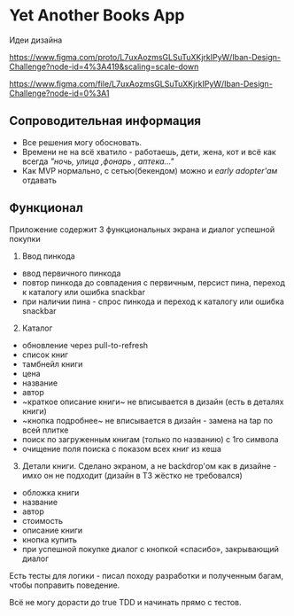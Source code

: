 # Yet Another Books App

Идеи дизайна

https://www.figma.com/proto/L7uxAozmsGLSuTuXKjrkIPyW/Iban-Design-Challenge?node-id=4%3A419&scaling=scale-down

https://www.figma.com/file/L7uxAozmsGLSuTuXKjrkIPyW/Iban-Design-Challenge?node-id=0%3A1

## Сопроводительная информация

* Все решения могу обосновать.
* Времени не на всё хватило - работаешь, дети, жена, кот и всё как всегда _"ночь, улица ,фонарь , аптека..."_
* Как MVP нормально, с сетью(бекендом) можно и _early adopter'ам_ отдавать

## Функционал

Приложение содержит 3 функциональных экрана и диалог успешной покупки
1. Ввод пинкода 
* ввод первичного пинкода
* повтор пинкода до совпадения с первичным, персист пина, переход к каталогу или ошибка snackbar
* при наличии пина - спрос пинкода и переход к каталогу или ошибка snackbar

2. Каталог 
* обновление через pull-to-refresh
* список книг
* тамбнейл книги 
* цена
* название
* автор
* ~краткое описание книги~ не вписывается в дизайн (есть в деталях книги)
* ~кнопка подробнее~ не вписывается в дизайн - замена на tap по всей плитке
* поиск по загруженным книгам (только по названию) с 1го символа
* очищение поля поиска с показом всех книг из кеша

3. Детали книги. Сделано экраном, а не backdrop'ом как в дизайне - имхо он не подходит (дизайн в ТЗ жёстко не требовался)
* обложка книги
* название
* автор
* стоимость
* описание книги
* кнопка купить
* при успешной покупке диалог с кнопкой «спасибо», закрывающий диалог

Есть тесты для логики - писал походу разработки и полученным багам, чтобы поправить поведение.

Всё не могу дорасти до true TDD и начинать прямо с тестов.


